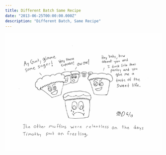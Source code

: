 ```yaml
---
title: Different Batch Same Recipe 
date: "2013-06-25T00:00:00.000Z"
description: "Different Batch, Same Recipe"
---
```


![Different Batch Same Recipe](./different-batch-same-recipe.gif)

